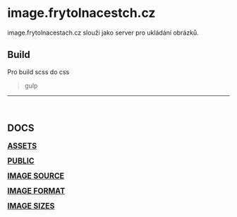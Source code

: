 # image.frytolnacestch.cz

image.frytolnacestach.cz slouži jako server pro ukládání obrázků.

## Build
Pro build scss do css

> gulp
________________________________________________

&nbsp;

## DOCS
<big>**[ASSETS](docs/assets.md)**</big>

<big>**[PUBLIC](docs/public.md)**</big>

<big>**[IMAGE SOURCE](docs/image-source.md)**</big>

<big>**[IMAGE FORMAT](docs/image-format.md)**</big>

<big>**[IMAGE SIZES](docs/image-sizes.md)**</big>